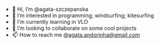 - 👋 Hi, I’m @agata-szczepanska
- 👀 I’m interested in programming; windsurfing; kitesurfing
- 🌱 I’m currently learning in VLO
- 💞️ I’m looking to collaborate on some cool projects
- 📫 How to reach me @agata.andorinha@gmail.com

<!---
agata-szczepanska/agata-szczepanska is a ✨ special ✨ repository because its `README.md` (this file) appears on your GitHub profile.
You can click the Preview link to take a look at your changes.
--->
